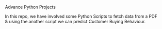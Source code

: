 Advance Python Projects

In this repo, we have involved some Python Scripts to fetch data from a PDF & using the another script we can predict Customer Buying Behaviour.
